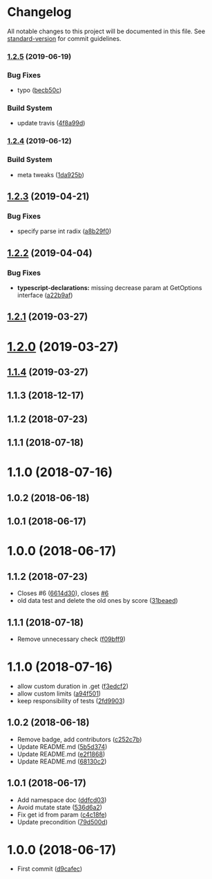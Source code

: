 # Changelog

All notable changes to this project will be documented in this file. See [standard-version](https://github.com/conventional-changelog/standard-version) for commit guidelines.

### [1.2.5](https://github.com/microlinkhq/async-ratelimiter/compare/v1.2.4...v1.2.5) (2019-06-19)


### Bug Fixes

* typo ([becb50c](https://github.com/microlinkhq/async-ratelimiter/commit/becb50c))


### Build System

* update travis ([4f8a99d](https://github.com/microlinkhq/async-ratelimiter/commit/4f8a99d))



### [1.2.4](https://github.com/microlinkhq/async-ratelimiter/compare/v1.2.3...v1.2.4) (2019-06-12)


### Build System

* meta tweaks ([1da925b](https://github.com/microlinkhq/async-ratelimiter/commit/1da925b))



## [1.2.3](https://github.com/microlinkhq/async-ratelimiter/compare/v1.2.2...v1.2.3) (2019-04-21)


### Bug Fixes

* specify parse int radix ([a8b29f0](https://github.com/microlinkhq/async-ratelimiter/commit/a8b29f0))



<a name="1.2.2"></a>
## [1.2.2](https://github.com/microlinkhq/async-ratelimiter/compare/v1.2.1...v1.2.2) (2019-04-04)


### Bug Fixes

* **typescript-declarations:** missing decrease param at GetOptions interface ([a22b9af](https://github.com/microlinkhq/async-ratelimiter/commit/a22b9af))



<a name="1.2.1"></a>
## [1.2.1](https://github.com/microlinkhq/async-ratelimiter/compare/v1.2.0...v1.2.1) (2019-03-27)



<a name="1.2.0"></a>
# [1.2.0](https://github.com/microlinkhq/async-ratelimiter/compare/v1.1.4...v1.2.0) (2019-03-27)



<a name="1.1.4"></a>
## [1.1.4](https://github.com/microlinkhq/async-ratelimiter/compare/v1.1.3...v1.1.4) (2019-03-27)



<a name="1.1.3"></a>
## 1.1.3 (2018-12-17)



<a name="1.1.2"></a>
## 1.1.2 (2018-07-23)



<a name="1.1.1"></a>
## 1.1.1 (2018-07-18)



<a name="1.1.0"></a>
# 1.1.0 (2018-07-16)



<a name="1.0.2"></a>
## 1.0.2 (2018-06-18)



<a name="1.0.1"></a>
## 1.0.1 (2018-06-17)



<a name="1.0.0"></a>
# 1.0.0 (2018-06-17)



<a name="1.1.2"></a>
## 1.1.2 (2018-07-23)

* Closes #6 ([6614d30](https://github.com/microlinkhq/async-ratelimiter/commit/6614d30)), closes [#6](https://github.com/microlinkhq/async-ratelimiter/issues/6)
* old data test and delete the old ones by score ([31beaed](https://github.com/microlinkhq/async-ratelimiter/commit/31beaed))



<a name="1.1.1"></a>
## 1.1.1 (2018-07-18)

* Remove unnecessary check ([f09bff9](https://github.com/microlinkhq/async-ratelimiter/commit/f09bff9))



<a name="1.1.0"></a>
# 1.1.0 (2018-07-16)

* allow custom duration in .get ([f3edcf2](https://github.com/microlinkhq/async-ratelimiter/commit/f3edcf2))
* allow custom limits ([a94f501](https://github.com/microlinkhq/async-ratelimiter/commit/a94f501))
* keep responsibility of tests ([2fd9903](https://github.com/microlinkhq/async-ratelimiter/commit/2fd9903))



<a name="1.0.2"></a>
## 1.0.2 (2018-06-18)

* Remove badge, add contributors ([c252c7b](https://github.com/microlinkhq/async-ratelimiter/commit/c252c7b))
* Update README.md ([5b5d374](https://github.com/microlinkhq/async-ratelimiter/commit/5b5d374))
* Update README.md ([e2f1868](https://github.com/microlinkhq/async-ratelimiter/commit/e2f1868))
* Update README.md ([68130c2](https://github.com/microlinkhq/async-ratelimiter/commit/68130c2))



<a name="1.0.1"></a>
## 1.0.1 (2018-06-17)

* Add namespace doc ([ddfcd03](https://github.com/microlinkhq/async-ratelimiter/commit/ddfcd03))
* Avoid mutate state ([536d6a2](https://github.com/microlinkhq/async-ratelimiter/commit/536d6a2))
* Fix get id from param ([c4c18fe](https://github.com/microlinkhq/async-ratelimiter/commit/c4c18fe))
* Update precondition ([79d500d](https://github.com/microlinkhq/async-ratelimiter/commit/79d500d))



<a name="1.0.0"></a>
# 1.0.0 (2018-06-17)

* First commit ([d9cafec](https://github.com/microlinkhq/async-ratelimiter/commit/d9cafec))
